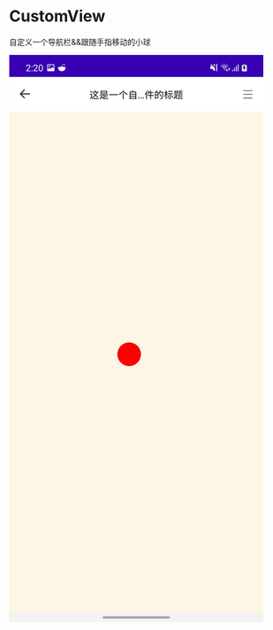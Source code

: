 # CustomView
自定义一个导航栏&amp;&amp;跟随手指移动的小球


![image](https://github.com/quincytann/CustomView/blob/master/Lark20210705-143115.jpg)
